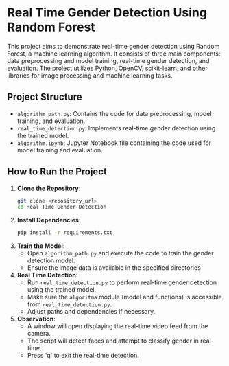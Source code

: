 # Real Time Gender Detection Using Random Forest

This project aims to demonstrate real-time gender detection using Random Forest, a machine learning algorithm. It consists of three main components: data preprocessing and model training, real-time gender detection, and evaluation. The project utilizes Python, OpenCV, scikit-learn, and other libraries for image processing and machine learning tasks.

## Project Structure

- `algorithm_path.py`: Contains the code for data preprocessing, model training, and evaluation.
- `real_time_detection.py`: Implements real-time gender detection using the trained model.
- `algorithm.ipynb`: Jupyter Notebook file containing the code used for model training and evaluation.

## How to Run the Project

1. **Clone the Repository**:
   ```bash
   git clone <repository_url>
   cd Real-Time-Gender-Detection
2. **Install Dependencies**:
   ```bash
   pip install -r requirements.txt
3. **Train the Model**:
   - Open `algorithm_path.py` and execute the code to train the gender detection model.
   - Ensure the image data is available in the specified directories
4. **Real Time Detection**:
   - Run `real_time_detection.py` to perform real-time gender detection using the trained model.
   - Make sure the `algoritma` module (model and functions) is accessible from `real_time_detection.py`.
   - Adjust paths and dependencies if necessary.
5. **Observation**:
   - A window will open displaying the real-time video feed from the camera.
   - The script will detect faces and attempt to classify gender in real-time.
   - Press 'q' to exit the real-time detection.
